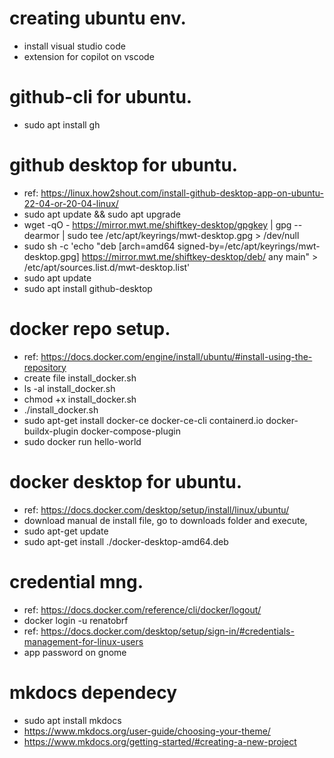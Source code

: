 # creating ubuntu env.
- install visual studio code
- extension for copilot on vscode

# github-cli for ubuntu.
- sudo apt install gh

# github desktop for ubuntu.
- ref: https://linux.how2shout.com/install-github-desktop-app-on-ubuntu-22-04-or-20-04-linux/
- sudo apt update && sudo apt upgrade
- wget -qO - https://mirror.mwt.me/shiftkey-desktop/gpgkey | gpg --dearmor | sudo tee /etc/apt/keyrings/mwt-desktop.gpg > /dev/null
- sudo sh -c 'echo "deb [arch=amd64 signed-by=/etc/apt/keyrings/mwt-desktop.gpg] https://mirror.mwt.me/shiftkey-desktop/deb/ any main" > /etc/apt/sources.list.d/mwt-desktop.list'
- sudo apt update
- sudo apt install github-desktop

# docker repo setup.
- ref: https://docs.docker.com/engine/install/ubuntu/#install-using-the-repository
- create file install_docker.sh
- ls -al install_docker.sh
- chmod +x install_docker.sh
- ./install_docker.sh
- sudo apt-get install docker-ce docker-ce-cli containerd.io docker-buildx-plugin docker-compose-plugin
- sudo docker run hello-world

# docker desktop for ubuntu.
- ref: https://docs.docker.com/desktop/setup/install/linux/ubuntu/
- download manual de install file, go to downloads folder and execute,
- sudo apt-get update
- sudo apt-get install ./docker-desktop-amd64.deb

# credential mng.
- ref: https://docs.docker.com/reference/cli/docker/logout/
- docker login -u renatobrf
- ref: https://docs.docker.com/desktop/setup/sign-in/#credentials-management-for-linux-users
- app password on gnome

# mkdocs dependecy
- sudo apt install mkdocs
- https://www.mkdocs.org/user-guide/choosing-your-theme/
- https://www.mkdocs.org/getting-started/#creating-a-new-project
